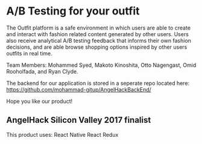 # A/B Testing for your outfit


The Outfit platform is a safe environment in which users are able to create and interact with fashion related content generated by other users. Users also receive analytical A/B testing feedback that informs their own fashion decisions, and are able browse shopping options inspired by other users outfits in real time.

Team Members: Mohammed Syed, Makoto Kinoshita, Otto Nagengast, Omid Rooholfada, and Ryan Clyde.

The backend for our application is stored in a seperate repo located here: https://github.com/mohammad-gitup/AngelHackBackEnd/

Hope you like our product!

## AngelHack Silicon Valley 2017 finalist
This product uses:
React Native
React Redux

